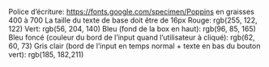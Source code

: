 Police d’écriture: https://fonts.google.com/specimen/Poppins en graisses 400 à 700
La taille du texte de base doit être de 16px
Rouge:  rgb(255, 122, 122)
Vert:  rgb(56, 204, 140)
Bleu (fond de la box en haut):  rgb(96, 85, 165)
Bleu foncé (couleur du bord de l’input quand l’utilisateur à cliqué):  rgb(62, 60, 73)
Gris clair (bord de l’input en temps normal + texte en bas du bouton vert):  rgb(185, 182,211)